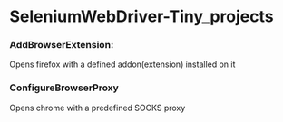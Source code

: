# SeleniumWebDriver-Tiny_projects

### AddBrowserExtension:
Opens firefox with a defined addon(extension) installed on it

### ConfigureBrowserProxy
Opens chrome with a predefined SOCKS proxy


